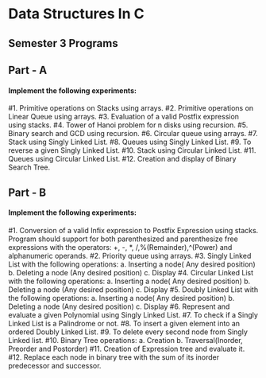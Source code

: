 # Data Structures In C
## Semester 3 Programs


## Part - A
#### Implement the following experiments:
#1. Primitive operations on Stacks using arrays.
#2. Primitive operations on Linear Queue using arrays.
#3. Evaluation of a valid Postfix expression using stacks.
#4. Tower of Hanoi problem for n disks using recursion.
#5. Binary search and GCD using recursion.
#6. Circular queue using arrays.
#7. Stack using Singly Linked List.
#8. Queues using Singly Linked List.
#9. To reverse a given Singly Linked List.
#10. Stack using Circular Linked List.
#11. Queues using Circular Linked List.
#12. Creation and display of Binary Search Tree.


## Part - B
#### Implement the following experiments:
#1. Conversion of a valid Infix expression to Postfix Expression using stacks. Program should support for both parenthesized and parenthesize free expressions with the operators: +, -, *, /,%(Remainder),^(Power) and alphanumeric operands.
#2. Priority queue using arrays. 
#3. Singly Linked List with the following operations:
a. Inserting a node( Any desired position)
b. Deleting a node (Any desired position)
c. Display 
#4. Circular Linked List with the following operations:
a. Inserting a node( Any desired position)
b. Deleting a node (Any desired position)
c. Display 
#5. Doubly Linked List with the following operations:
a. Inserting a node( Any desired position)
b. Deleting a node (Any desired position)
c. Display 
#6. Represent and evaluate a given Polynomial using Singly Linked List. 
#7. To check if a Singly Linked List is a Palindrome or not.
#8. To insert a given element into an ordered Doubly Linked List.
#9. To delete every second node from Singly Linked list.
#10. Binary Tree operations:
a. Creation
b. Traversal(Inorder, Preorder and Postorder)
#11. Creation of Expression tree and evaluate it.
#12. Replace each node in binary tree with the sum of its inorder predecessor and successor.
